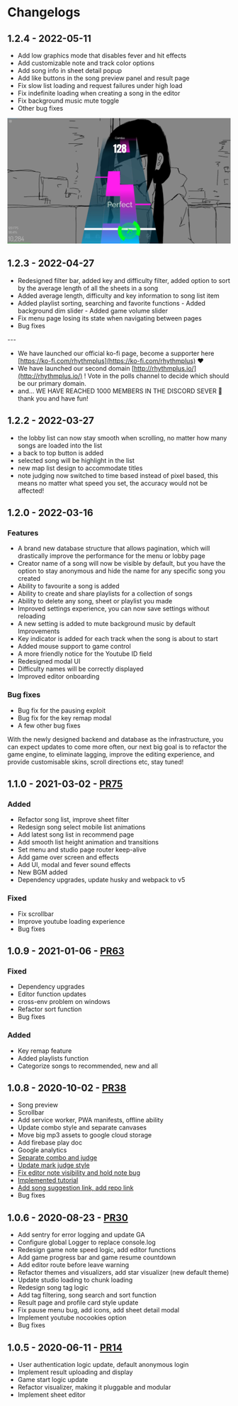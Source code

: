 # Changelogs

## 1.2.4 - 2022-05-11

* Add low graphics mode that disables fever and hit effects
* Add customizable note and track color options
* Add song info in sheet detail popup
* Add like buttons in the song preview panel and result page
* Fix slow list loading and request failures under high load
* Fix indefinite loading when creating a song in the editor
* Fix background music mute toggle
* Other bug fixes

![](<../.gitbook/assets/image (2).png>)

## 1.2.3 - 2022-04-27

* Redesigned filter bar, added key and difficulty filter, added option to sort by the average length of all the sheets in a song&#x20;
* Added average length, difficulty and key information to song list item&#x20;
* Added playlist sorting, searching and favorite functions - Added background dim slider - Added game volume slider&#x20;
* Fix menu page losing its state when navigating between pages&#x20;
* Bug fixes&#x20;

\---

* We have launched our official ko-fi page, become a supporter here [https://ko-fi.com/rhythmplus](https://ko-fi.com/rhythmplus) ❤
* We have launched our second domain [http://rhythmplus.io/](http://rhythmplus.io/) ! Vote in the polls channel to decide which should be our primary domain.&#x20;
* and... WE HAVE REACHED 1000 MEMBERS IN THE DISCORD SEVER 🎉 thank you and have fun!

## 1.2.2 - 2022-03-27

* the lobby list can now stay smooth when scrolling, no matter how many songs are loaded into the list
* a back to top button is added
* selected song will be highlight in the list
* new map list design to accommodate titles
* note judging now switched to time based instead of pixel based, this means no matter what speed you set, the accuracy would not be affected!

## 1.2.0 - 2022-03-16

### Features&#x20;

* A brand new database structure that allows pagination, which will drastically improve the performance for the menu or lobby page&#x20;
* Creator name of a song will now be visible by default, but you have the option to stay anonymous and hide the name for any specific song you created&#x20;
* Ability to favourite a song is added&#x20;
* Ability to create and share playlists for a collection of songs&#x20;
* Ability to delete any song, sheet or playlist you made&#x20;
* Improved settings experience, you can now save settings without reloading&#x20;
* A new setting is added to mute background music by default Improvements&#x20;
* Key indicator is added for each track when the song is about to start&#x20;
* Added mouse support to game control&#x20;
* A more friendly notice for the Youtube ID field&#x20;
* Redesigned modal UI&#x20;
* Difficulty names will be correctly displayed&#x20;
* Improved editor onboarding&#x20;

### Bug fixes&#x20;

* Bug fix for the pausing exploit&#x20;
* Bug fix for the key remap modal&#x20;
* A few other bug fixes&#x20;

With the newly designed backend and database as the infrastructure, you can expect updates to come more often, our next big goal is to refactor the game engine, to eliminate lagging, improve the editing experience, and provide customisable skins, scroll directions etc, stay tuned!

## 1.1.0 - 2021-03-02 - [PR75](https://github.com/henryz00/Rhythm-Plus-Music-Game/pull/75)

### Added

* Refactor song list, improve sheet filter
* Redesign song select mobile list animations
* Add latest song list in recommend page
* Add smooth list height animation and transitions
* Set menu and studio page router keep-alive
* Add game over screen and effects
* Add UI, modal and fever sound effects
* New BGM added
* Dependency upgrades, update husky and webpack to v5

### Fixed

* Fix scrollbar
* Improve youtube loading experience
* Bug fixes

## 1.0.9 - 2021-01-06 - [PR63](https://github.com/henryz00/Rhythm-Plus-Music-Game/pull/38)

### Fixed

* Dependency upgrades
* Editor function updates
* cross-env problem on windows
* Refactor sort function
* Bug fixes

### Added

* Key remap feature
* Added playlists function
* Categorize songs to recommended, new and all

## 1.0.8 - 2020-10-02 - [PR38](https://github.com/henryz00/Rhythm-Plus-Music-Game/pull/38)

* Song preview
* Scrollbar
* Add service worker, PWA manifests, offline ability
* Update combo style and separate canvases
* Move big mp3 assets to google cloud storage
* Add firebase play doc
* Google analytics
* [Separate combo and judge](https://github.com/henryz00/Rhythm-Plus-Music-Game/pull/38/commits/237044cc6a8117117f28a346da7ac33e8f863e80)
* [Update mark judge style](https://github.com/henryz00/Rhythm-Plus-Music-Game/pull/38/commits/58dc8e3bd44f93fff001136a7506a35227d01d53)
* [Fix editor note visibility and hold note bug](https://github.com/henryz00/Rhythm-Plus-Music-Game/pull/38/commits/35c921c3d2e19ccb950dcfd7e254a9ddf6116e44)
* [Implemented tutorial](https://github.com/henryz00/Rhythm-Plus-Music-Game/pull/38/commits/332c35e97913303af587fd364a7bf4e396b21ba8)
* [Add song suggestion link, add repo link](https://github.com/henryz00/Rhythm-Plus-Music-Game/pull/38/commits/9032cc8be64defb0784461b1cf563f4a1d60e476)
* Bug fixes



## 1.0.6 - 2020-08-23 - [PR30](https://github.com/henryz00/Rhythm-Plus-Music-Game/pull/30)

* Add sentry for error logging and update GA
* Configure global Logger to replace console.log
* Redesign game note speed logic, add editor functions
* Add game progress bar and game resume countdown
* Add editor route before leave warning
* Refactor themes and visualizers, add star visualizer (new default theme)
* Update studio loading to chunk loading
* Redesign song tag logic
* Add tag filtering, song search and sort function
* Result page and profile card style update
* Fix pause menu bug, add icons, add sheet detail modal
* Implement youtube nocookies option
* Bug fixes

## 1.0.5 - 2020-06-11 - [PR14](https://github.com/henryz00/Rhythm-Plus-Music-Game/pull/14)

* User authentication logic update, default anonymous login
* Implement result uploading and display
* Game start logic update
* Refactor visualizer, making it pluggable and modular
* Implement sheet editor


